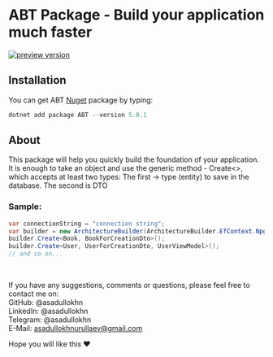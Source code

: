 ﻿

# ABT Package - Build your application much faster
[![preview version](https://img.shields.io/nuget/vpre/ABT)](https://www.nuget.org/packages/ABT/absoluteLatest)

## Installation 
You can get ABT [Nuget](https://www.nuget.org/packages/ABT/) package by typing:
```powershell
dotnet add package ABT --version 5.0.1
```


## About
This package will help you quickly build the foundation of your application. It is enough to take an object and use the generic method - Create<>, which accepts at least two types: The first -> type (entity) to save in the database. The second is DTO

### Sample:
```csharp
var connectionString = "connection string";
var builder = new ArchitectureBuilder(ArchitectureBuilder.EfContext.Npgsql, connectionString);
builder.Create<Book, BookForCreationDto>();
builder.Create<User, UserForCreationDto, UserViewModel>();
// and so on...
```

<br>

If you have any suggestions, comments or questions, please feel free to contact me on:
<br>
GitHub: @asadullokhn
<br>
LinkedIn: @asadullokhn
<br>
Telegram: @asadullokhn
<br>
E-Mail: asadullokhnurullaev@gmail.com


Hope you will like this ❤️